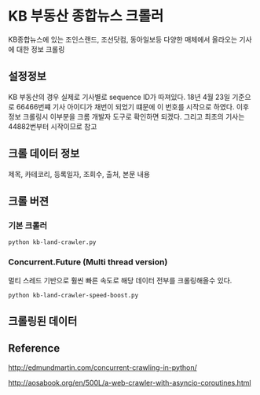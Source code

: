 # KB 부동산 종합뉴스 크롤러

KB종합뉴스에 있는 조인스랜드, 조선닷컴, 동아일보등 다양한 매체에서 올라오는 기사에 대한 정보 크롤링

## 설정정보
KB 부동산의 경우 실제로 기사별로 sequence ID가 따져있다.  18년 4월 23일 기준으로 66466번쨰 기사 아이디가 채번이 되었기 떄문에 이 번호를 시작으로 하였다. 이후 정보 크롤링시 이부분을 크롬 개발자 도구로 확인하면 되겠다. 그리고 최초의 기사는 44882번부터 시작이므로 참고 


## 크롤 데이터 정보
제목, 카테코리, 등록일자, 조회수, 출처, 본문 내용


## 크롤 버젼

### 기본 크롤러
```
python kb-land-crawler.py
```


### Concurrent.Future (Multi thread version)
멀티 스레드 기반으로 훨씬 빠른 속도로 해당 데이터 전부를 크롤링해올수 있다.
```
python kb-land-crawler-speed-boost.py
```

## 크롤링된 데이터



## Reference

http://edmundmartin.com/concurrent-crawling-in-python/

http://aosabook.org/en/500L/a-web-crawler-with-asyncio-coroutines.html
